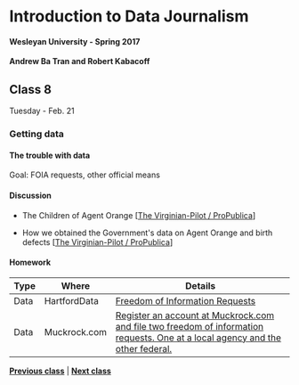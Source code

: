 # Introduction to Data Journalism
  
#### Wesleyan University - Spring 2017
  
**Andrew Ba Tran and Robert Kabacoff**
  
## Class 8
Tuesday - Feb. 21
                             
### Getting data
                             
#### The trouble with data
                             
Goal: FOIA requests, other official means
                             
#### Discussion

    
* The Children of Agent Orange [[The Virginian-Pilot / ProPublica](https://www.propublica.org/article/the-children-of-agent-orange)]

* How we obtained the Government's data on Agent Orange and birth defects [[The Virginian-Pilot / ProPublica](https://www.propublica.org/article/children-of-agent-orange-editors-note)]

#### Homework
                          
|Type|Where|Details|
|---|---|---|
|Data|HartfordData|[Freedom of Information Requests](https://data.hartford.gov/Community/Freedom-of-Information-Requests/syjv-fm5n/data)|
|Data|Muckrock.com|[Register an account at Muckrock.com and file two freedom of information requests. One at a local agency and the other federal.](https://www.muckrock.com/)|
                   
**[Previous class](class7.md)** | **[Next class](class9.md)**
